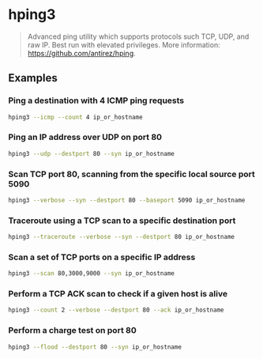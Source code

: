 # hping3

> Advanced ping utility which supports protocols such TCP, UDP, and raw IP. Best run with elevated privileges. More information: <https://github.com/antirez/hping>.

## Examples

### Ping a destination with 4 ICMP ping requests

```bash
hping3 --icmp --count 4 ip_or_hostname
```

### Ping an IP address over UDP on port 80

```bash
hping3 --udp --destport 80 --syn ip_or_hostname
```

### Scan TCP port 80, scanning from the specific local source port 5090

```bash
hping3 --verbose --syn --destport 80 --baseport 5090 ip_or_hostname
```

### Traceroute using a TCP scan to a specific destination port

```bash
hping3 --traceroute --verbose --syn --destport 80 ip_or_hostname
```

### Scan a set of TCP ports on a specific IP address

```bash
hping3 --scan 80,3000,9000 --syn ip_or_hostname
```

### Perform a TCP ACK scan to check if a given host is alive

```bash
hping3 --count 2 --verbose --destport 80 --ack ip_or_hostname
```

### Perform a charge test on port 80

```bash
hping3 --flood --destport 80 --syn ip_or_hostname
```
